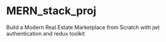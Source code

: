 # MERN_stack_proj
 Build a Modern Real Estate Marketplace from Scratch with jwt authentication and redux toolkit
